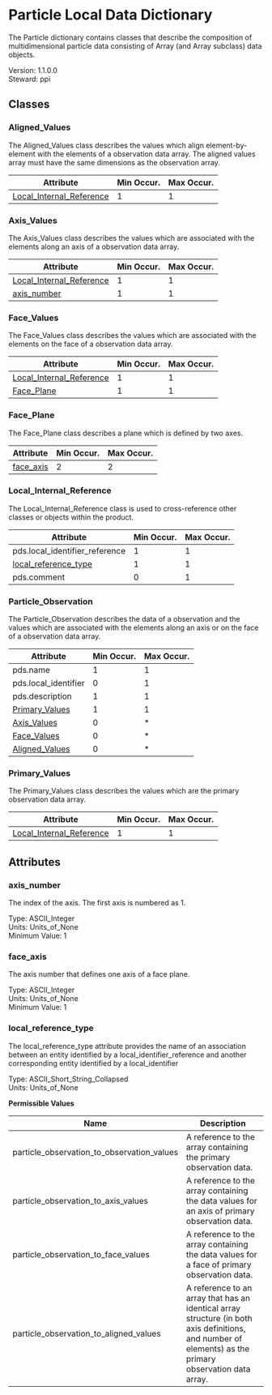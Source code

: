 # Particle Local Data Dictionary

The Particle dictionary contains classes that describe the composition of multidimensional particle data consisting of Array (and Array subclass) data objects.

Version: 1.1.0.0  
Steward: ppi

## Classes

### Aligned_Values
The Aligned_Values class describes the values which align element-by-element with the elements of a observation data array. The aligned values array must have the same dimensions as the observation array.

Attribute    | Min Occur. | Max Occur.
------------ | ---------- | -----------
[Local_Internal_Reference](#local_internal_reference) | 1 | 1

### Axis_Values
The Axis_Values class describes the values which are associated with the elements along an axis of a observation data array.

Attribute    | Min Occur. | Max Occur.
------------ | ---------- | -----------
[Local_Internal_Reference](#local_internal_reference) | 1 | 1
[axis_number](#axis_number) | 1 | 1

### Face_Values
The Face_Values class describes the values which are associated with the elements on the face of a observation data array.

Attribute    | Min Occur. | Max Occur.
------------ | ---------- | -----------
[Local_Internal_Reference](#local_internal_reference) | 1 | 1
[Face_Plane](#face_plane) | 1 | 1

### Face_Plane
The Face_Plane class describes a plane which is defined by two axes.

Attribute    | Min Occur. | Max Occur.
------------ | ---------- | -----------
[face_axis](#face_axis) | 2 | 2

### Local_Internal_Reference
The Local_Internal_Reference class is used to cross-reference other classes or objects within the product.

Attribute    | Min Occur. | Max Occur.
------------ | ---------- | -----------
pds.local_identifier_reference | 1 | 1
[local_reference_type](#local_reference_type) | 1 | 1
pds.comment | 0 | 1

### Particle_Observation
The Particle_Observation describes the data of a observation and the values which are associated with the elements along an axis or on the face of a observation data array.

Attribute    | Min Occur. | Max Occur.
------------ | ---------- | -----------
pds.name | 1 | 1
pds.local_identifier | 0 | 1
pds.description | 1 | 1
[Primary_Values](#primary_values) | 1 | 1
[Axis_Values](#axis_values) | 0 | *
[Face_Values](#face_values) | 0 | *
[Aligned_Values](#aligned_values) | 0 | *

### Primary_Values
The Primary_Values class describes the values which are the primary observation data array.

Attribute    | Min Occur. | Max Occur.
------------ | ---------- | -----------
[Local_Internal_Reference](#local_internal_reference) | 1 | 1
## Attributes


### axis_number
The index of the axis. The first axis is numbered as 1.

Type: ASCII_Integer  
Units: Units_of_None  
Minimum Value: 1  



### face_axis
The axis number that defines one axis of a face plane.

Type: ASCII_Integer  
Units: Units_of_None  
Minimum Value: 1  



### local_reference_type
The local_reference_type attribute provides the name of an association between an entity identified by a local_identifier_reference and another corresponding entity identified by a local_identifier

Type: ASCII_Short_String_Collapsed  
Units: Units_of_None  

**Permissible Values**

Name                                    | Description
--------------------------------------- | ----------------------------
particle_observation_to_observation_values | A reference to the array containing the primary observation data.
particle_observation_to_axis_values | A reference to the array containing the data values for an axis of primary observation data.
particle_observation_to_face_values | A reference to the array containing the data values for a face of primary observation data.
particle_observation_to_aligned_values | A reference to an array that has an identical array structure (in both axis definitions, and number of elements) as the primary observation data array.

